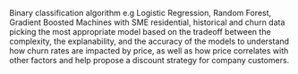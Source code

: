 Binary classification algorithm e.g Logistic Regression, Random Forest, Gradient Boosted Machines with SME residential, historical and churn data picking the most appropriate model based on the tradeoff between the complexity, the explanability, and the accuracy of the models to understand how churn rates are impacted by price, as well as how price correlates with other factors and help propose a discount strategy for company customers.
